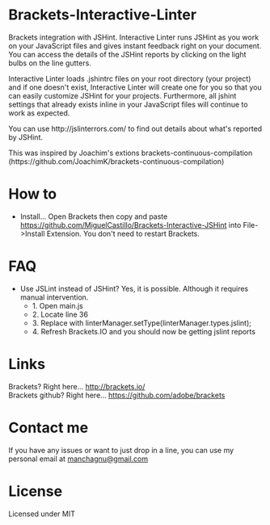 Brackets-Interactive-Linter
===========================

<p>Brackets integration with JSHint.  Interactive Linter runs JSHint as you work on your JavaScript files and gives instant feedback right on your document.  You can access the details of the JSHint reports by clicking on the light bulbs on the line gutters.
<p>Interactive Linter loads .jshintrc files on your root directory (your project) and if one doesn't exist, Interactive Linter will create one for you so that you can easily customize JSHint for your projects.  Furthermore, all jshint settings that already exists inline in your JavaScript files will continue to work as expected.
<p>You can use http://jslinterrors.com/ to find out details about what's reported by JSHint.
<p>This was inspired by Joachim's extions brackets-continuous-compilation (https://github.com/JoachimK/brackets-continuous-compilation)


How to
===============

* Install... Open Brackets then copy and paste https://github.com/MiguelCastillo/Brackets-Interactive-JSHint into File->Install Extension.  You don't need to restart Brackets.


FAQ
===============

* Use JSLint instead of JSHint? Yes, it is possible. Although it requires manual intervention.
    <ul>
    <li>1. Open main.js</li>
    <li>2. Locate line 36</li>
    <li>3. Replace with linterManager.setType(linterManager.types.jslint);</li>
    <li>4. Refresh Brackets.IO and you should now be getting jslint reports</li>
    </ul>


Links
===============
Brackets? Right here... http://brackets.io/ <br>
Brackets github? Right here... https://github.com/adobe/brackets


Contact me
===============

If you have any issues or want to just drop in a line, you can use my personal email at manchagnu@gmail.com

License
===============

Licensed under MIT
